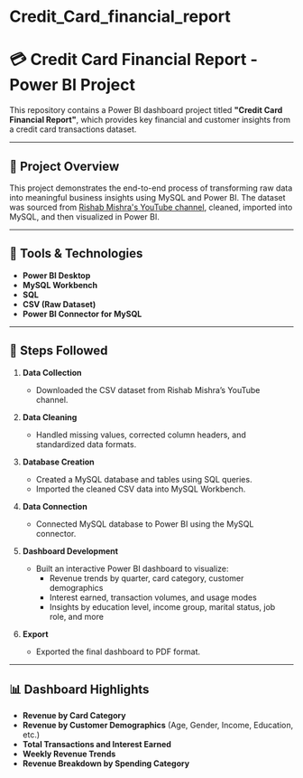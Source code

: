# Credit_Card_financial_report
# 💳 Credit Card Financial Report - Power BI Project

This repository contains a Power BI dashboard project titled **"Credit Card Financial Report"**, which provides key financial and customer insights from a credit card transactions dataset.

---

## 📂 Project Overview

This project demonstrates the end-to-end process of transforming raw data into meaningful business insights using MySQL and Power BI. The dataset was sourced from [Rishab Mishra's YouTube channel](https://www.youtube.com/), cleaned, imported into MySQL, and then visualized in Power BI.

---

## 🔧 Tools & Technologies

- **Power BI Desktop**
- **MySQL Workbench**
- **SQL**
- **CSV (Raw Dataset)**
- **Power BI Connector for MySQL**

---

## 📌 Steps Followed

1. **Data Collection**  
   - Downloaded the CSV dataset from Rishab Mishra’s YouTube channel.

2. **Data Cleaning**  
   - Handled missing values, corrected column headers, and standardized data formats.

3. **Database Creation**  
   - Created a MySQL database and tables using SQL queries.
   - Imported the cleaned CSV data into MySQL Workbench.

4. **Data Connection**  
   - Connected MySQL database to Power BI using the MySQL connector.

5. **Dashboard Development**  
   - Built an interactive Power BI dashboard to visualize:
     - Revenue trends by quarter, card category, customer demographics
     - Interest earned, transaction volumes, and usage modes
     - Insights by education level, income group, marital status, job role, and more

6. **Export**  
   - Exported the final dashboard to PDF format.

---

## 📊 Dashboard Highlights

- **Revenue by Card Category**
- **Revenue by Customer Demographics** (Age, Gender, Income, Education, etc.)
- **Total Transactions and Interest Earned**
- **Weekly Revenue Trends**
- **Revenue Breakdown by Spending Category**

